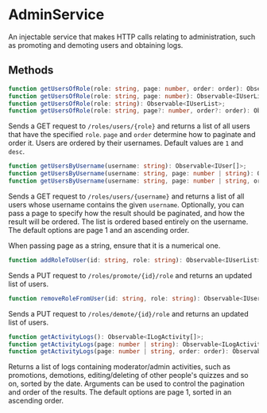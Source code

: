 # AdminService
An injectable service that makes HTTP calls relating to administration,
such as promoting and demoting users and obtaining logs.

## Methods
```typescript
function getUsersOfRole(role: string, page: number, order: order): Observable<IUserList>;
function getUsersOfRole(role: string, page: number): Observable<IUserList>;
function getUsersOfRole(role: string): Observable<IUserList>;
function getUsersOfRole(role: string, page?: number, order?: order): Observable<IUserList>
```
Sends a GET request to ``/roles/users/{role}`` and returns a list of all users that have the specified ``role``. ``page`` and ``order`` determine how to paginate and order it. Users are ordered by their usernames. Default values are ``1`` and ``desc``.

```typescript
function getUsersByUsername(username: string): Observable<IUser[]>;
function getUsersByUsername(username: string, page: number | string): Observable<IUser[]>;
function getUsersByUsername(username: string, page: number | string, order: order): Observable<IUser[]>;
```
Sends a GET request to ``/roles/users/{username}`` and returns a list of all users whose username contains the given ``username``. Optionally, you can pass a page to specify how the result should be paginated, and how the result will be ordered. The list is ordered based entirely on the username. The default options are page 1 and an ascending order.

When passing page as a string, ensure that it is a numerical one.

```typescript
function addRoleToUser(id: string, role: string): Observable<IUserList>
```
Sends a PUT request to ``/roles/promote/{id}/role`` and returns an updated list of users.

```typescript
function removeRoleFromUser(id: string, role: string): Observable<IUserList>
```
Sends a PUT request to ``/roles/demote/{id}/role`` and returns an updated list of users.


```typescript
function getActivityLogs(): Observable<ILogActivity[]>;
function getActivityLogs(page: number | string): Observable<ILogActivity[]>;
function getActivityLogs(page: number | string, order: order): Observable<ILogActivity[]>;
```
Returns a list of logs containing moderator/admin activities, such as promotions, demotions, editing/deleting of other people's quizzes and so on, sorted by the date. Arguments can be used to control the pagination and order of the results. The default options are page 1, sorted in an ascending order.